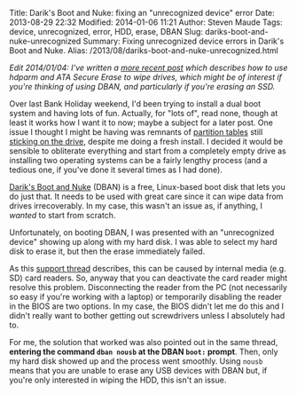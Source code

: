 Title: Darik's Boot and Nuke: fixing an "unrecognized device" error
Date: 2013-08-29 22:32
Modified: 2014-01-06 11:21
Author: Steven Maude
Tags: device, unrecognized, error, HDD, erase, DBAN
Slug: dariks-boot-and-nuke-unrecognized
Summary: Fixing unrecognized device errors in Darik's Boot and Nuke.
Alias: /2013/08/dariks-boot-and-nuke-unrecognized.html

*Edit 2014/01/04: I've written a [more recent
post](http://www.stevenmaude.co.uk/2014/01/securely-erasing-ssd-drives.html)
which describes how to use hdparm and ATA Secure Erase to wipe drives,
which might be of interest if you're thinking of using DBAN, and
particularly if you're erasing an SSD.*

Over last Bank Holiday weekend, I'd been trying to install a dual boot
system and having lots of fun. Actually, for "lots of", read none,
though at least it works how I want it to now; maybe a subject for a
later post. One issue I thought I might be having was remnants of
[partition tables](https://en.wikipedia.org/wiki/GUID_Partition_Table)
still [sticking on the
drive](http://www.rodsbooks.com/gdisk/wipegpt.html), despite me doing a
fresh install. I decided it would be sensible to obliterate everything
and start from a completely empty drive as installing two operating
systems can be a fairly lengthy process (and a tedious one, if you've
done it several times as I had done).

[Darik's Boot and Nuke](http://sourceforge.net/projects/dban/) (DBAN) is
a free, Linux-based boot disk that lets you do just that. It needs to be
used with great care since it can wipe data from drives irrecoverably.
In my case, this wasn't an issue as, if anything, I *wanted* to start
from scratch.

Unfortunately, on booting DBAN, I was presented with an "unrecognized
device" showing up along with my hard disk. I was able to select my hard
disk to erase it, but then the erase immediately failed.

As this [support
thread](http://sourceforge.net/p/dban/discussion/208932/thread/332bf1d2/)
describes, this can be caused by internal media (e.g. SD) card readers.
So, anyway that you can deactivate the card reader might resolve this
problem. Disconnecting the reader from the PC (not necessarily so easy
if you're working with a laptop) or temporarily disabling the reader in
the BIOS are two options. In my case, the BIOS didn't let me do this and
I didn't really want to bother getting out screwdrivers unless I
absolutely had to.

For me, the solution that worked was also pointed out in the same
thread, **entering the command `dban nousb` at the DBAN
`boot:` prompt**. Then, only my hard disk showed up and the
process went smoothly. Using `nousb` means that you are
unable to erase any USB devices with DBAN but, if you're only interested
in wiping the HDD, this isn't an issue.
